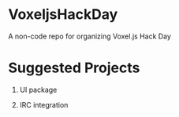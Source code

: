 VoxeljsHackDay
==============

A non-code repo for organizing Voxel.js Hack Day


Suggested Projects
=================
1) UI package

1) IRC integration
